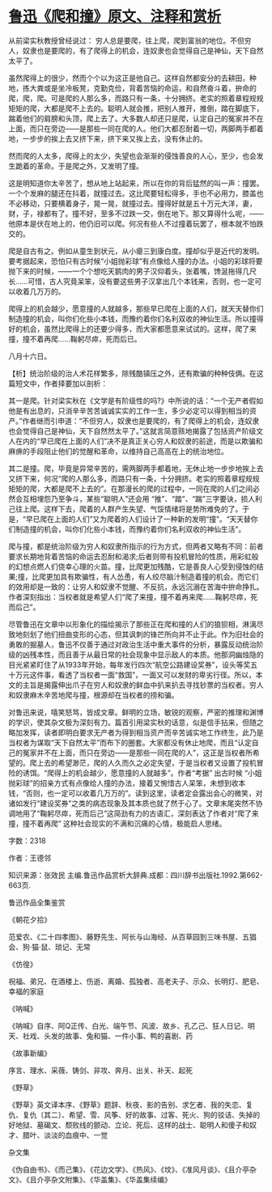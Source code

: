 # [鲁迅《爬和撞》原文、注释和赏析](https://www.vrrw.net/wx/9696.html)

从前梁实秋教授曾经说过： 穷人总是要爬，往上爬，爬到富翁的地位。不但穷人，奴隶也是要爬的，有了爬得上的机会，连奴隶也会觉得自己是神仙，天下自然太平了。

虽然爬得上的很少，然而个个以为这正是他自己。这样自然都安分的去耕田，种地，拣大粪或是坐冷板凳，克勤克俭，背着苦恼的命运，和自然奋斗着，拚命的爬，爬，爬。可是爬的人那么多，而路只有一条，十分拥挤。老实的照着章程规规矩矩的爬，大都是爬不上去的。聪明人就会推，把别人推开，推倒，踏在脚底下，踹着他们的肩膀和头顶，爬上去了。大多数人却还只是爬，认定自己的冤家并不在上面，而只在旁边——是那些一同在爬的人。他们大都忍耐着一切，两脚两手都着地，一步步的挨上去又挤下来，挤下来又挨上去，没有休止的。

然而爬的人太多，爬得上的太少，失望也会渐渐的侵蚀善良的人心，至少，也会发生跪着的革命。于是爬之外，又发明了撞。

这是明知道你太辛苦了，想从地上站起来，所以在你的背后猛然的叫一声：撞罢。一个个发麻的腿还在抖着，就撞过去。这比爬要轻松得多，手也不必用力，膝盖也不必移动，只要横着身子，晃一晃，就撞过去。撞得好就是五十万元大洋，妻，财，子，禄都有了。撞不好，至多不过跌一交，倒在地下。那又算得什么呢，——他原本是伏在地上的，他仍旧可以爬。何况有些人不过撞着玩罢了，根本就不怕跌交的。

爬是自古有之。例如从童生到状元，从小瘪三到康白度。撞却似乎是近代的发明。要考据起来，恐怕只有古时候“小姐抛彩球”有点像给人撞的办法。小姐的彩球将要抛下来的时候，——一个个想吃天鹅肉的男子汉仰着头，张着嘴，馋涎拖得几尺长……可惜，古人究竟呆笨，没有要这些男子汉拿出几个本钱来，否则，也一定可以收着几万万的。

爬得上的机会越少，愿意撞的人就越多，那些早已爬在上面的人们，就天天替你们制造撞的机会，叫你们化些小本钱，而豫约着你们名利双收的神仙生活。所以撞得好的机会，虽然比爬得上的还要少得多，而大家都愿意来试试的。这样，爬了来撞，撞不着再爬……鞠躬尽瘁，死而后已。

八月十六日。



【析】统治阶级的治人术花样繁多，除残酷镇压之外，还有欺骗的种种伎俩。在这篇短文中，作者择要加以剖析：

其一是爬。针对梁实秋在《文学是有阶级性的吗?》中所说的话：“一个无产者假如他是有出息的，只消辛辛苦苦诚诚实实的工作一生，多少必定可以得到相当的资产。”作者继而引申道：“不但穷人，奴隶也是要爬的，有了爬得上的机会，连奴隶也会觉得自己是神仙，天下自然然太平了。”这就言简意赅地揭露了包括资产阶级文人在内的“早已爬在上面的人们”决不是真正关心穷人和奴隶的前途，而是以欺骗和麻痹的手段阻止他们的觉醒和革命，以维持自己高高在上的统治地位。

其二是撞。爬，毕竟是异常辛苦的，需两脚两手都着地，无休止地一步步地挨上去又挤下来，何况“爬的人那么多，而路只有一条，十分拥挤。老实的照着章程规规矩矩的爬，大都是爬不上去的”。在那漫长的爬的过程中，一同在爬的人们之间必然会互相埋怨乃至争斗，某些“聪明人”还会用 “推”、“踏”、“踹”三字要诀，损人利己往上爬。这样下去，爬着的人群产生失望、气馁情绪将是势所难免的了。于是，“早已爬在上面的人们”又为爬着的人们设计了一种新的发明“撞”。“天天替你们制造撞的机会，叫你们化些小本钱，而豫约着你们名利双收的神仙生活”。

爬与撞，都是统治阶级为穷人和奴隶所指示的行为方式，但两者又略有不同：前者要求长期地背着苦恼的命运去忍耐和渴求;后者则带有投机冒险的性质，用彩虹般的幻想点燃人们侥幸心理的火苗。撞，比爬更加残酷，它是善良人心受到侵蚀的结果;撞，比爬更加具有欺骗性，有人怂恿，有人绞尽脑汁制造着撞的机会。而它们的效用却是一致的：让穷人和奴隶不觉醒、不反抗，永远沉溺在苦海中拚命挣扎。作者深刻指出：当权者就是希望人们“爬了来撞，撞不着再来爬……鞠躬尽瘁，死而后己”。

尽管鲁迅在文章中以形象化的描绘揭示了那些正在爬和撞的人们的狼狈相，淋漓尽致地刻划了他们扭曲变形的心态，但其讽刺的锋芒所向并不止于此。作为旧社会的勇敢的掘墓人，鲁迅不仅善于通过对政治生活中重大事件的分析，暴露反动统治阶级的凶残本性，而且善于从最日常的社会现象中显示敌人的本质。他那洞幽烛隐的目光紧紧盯住了从1933年开始，每年发行四次“航空公路建设奖券”，设头等奖五十万元这件事，看透了当权者一面“救国”，一面又可以发财的卑劣行径。所以，本文的主旨是揭露伸出爪子在穷人和奴隶的鲜血中扒来扒去寻找钞票的当权者。穷人和奴隶麻木辛苦地爬与撞，根源却在当权者的捞和骗。

对鲁迅来说，嘻笑怒骂，皆成文章。鲜明的立场，敏锐的观察，严密的推理和渊博的学识，使其杂文极为深刻有力。篇首引用梁实秋的话意，似是信手拈来，但随之略加发挥，读者即明白要求无产者为得到相当资产而辛苦诚实地工作终生，此乃是当权者为谋取“天下自然太平”而布下的圈套。大家都没有休止地爬，而且“认定自己的冤家并不在上面，而只在旁边——是那些一同在爬的人”，这正是当权者所希望的。爬上去的希望渺茫，爬的人久而久之必定失望，于是当权者又设置了投机冒险的诱饵。“爬得上的机会越少，愿意撞的人就越多”。作者“考据” 出古时候 “小姐抛彩球”的招亲方式有点像给人撞的办法，接着又惋惜古人呆笨，未想到收本钱，“否则，也一定可以收着几万万的”。读到这里，读者定会露出会心的微笑，对诸如发行“建设奖券”之类的病态现象及其本质也就了然于心了。文章末尾突然不协调地用了“鞠躬尽瘁，死而后己”这简劲有力的古语汇，深刻表达了作者对“爬了来撞，撞不着再爬” 这种社会现实的不满和沉痛的心情，极能启人思绪。

字数：2318

作者：王德邻

知识来源：张效民 主编.鲁迅作品赏析大辞典.成都：四川辞书出版社.1992.第662-663页.

鲁迅作品全集鉴赏

《朝花夕拾》

范爱农、《二十四孝图》、藤野先生、阿长与山海经、从百草园到三味书屋、五猖会、狗·猫·鼠、琐记、无常

《仿徨》

祝福、弟兄、在酒楼上、伤逝、离婚、孤独者、高老夫子、示众、长明灯、肥皂、幸福的家庭

《呐喊》

《呐喊》自序、阿Q正传、白光、端午节、风波、故乡、孔乙己、狂人日记、明天、社戏、头发的故事、兔和猫、一件小事、鸭的喜剧、药

《故事新编》

序言、理水、采薇、铸剑、非攻、奔月、出关、补天、起死

《野草》

《野草》英文译本序、《野草》题辞、秋夜、影的告别、求乞者、我的失恋、复仇、复仇〔其二〕、希望、雪、风筝、好的故事、过客、死火、狗的驳诘、失掉的好地狱、墓碣文、颓败线的颤动、立论、死后、这样的战士、聪明人和傻子和奴才、腊叶、淡淡的血痕中、一觉

杂文集

《伪自由书》、《而己集》、《花边文学》、《热风》、《坟》、《准风月谈》、《且介亭杂文》、《且介亭杂文附集》、《华盖集》、《华盖集续编》

